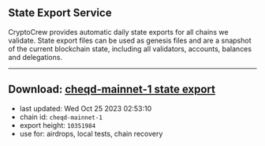 ## State Export Service
CryptoCrew provides automatic daily state exports for all chains we validate. State export files can be used as genesis files and are a snapshot of the current blockchain state, including all validators, accounts, balances and delegations.

---
**Download: [cheqd-mainnet-1 state export](https://dl.ccvalidators.com/SERVICE/cheqd/cheqd-mainnet-1_export_10351984.json)**
---

- last updated: Wed Oct 25 2023 02:53:10
- chain id: `cheqd-mainnet-1`
- export height: `10351984`
- use for: airdrops, local tests, chain recovery
